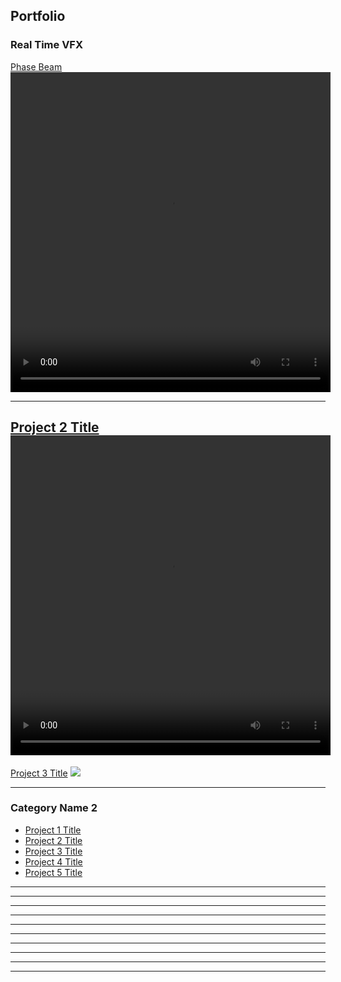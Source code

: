 ## Portfolio

### Real Time VFX

[Phase Beam](/sample_page)
<video width="512" height="512" controls>
<source src="videos/PhaseBeam_zoom.mp4" type="video/mp4"/>

---
[Project 2 Title](/pdf/sample_presentation.pdf)
<video width="512" height="512" controls>
<source src="videos/PhaseBeam_zoom.mp4" type="video/mp4"/>
  <br>
---
[Project 3 Title](http://example.com/)
<img src="images/dummy_thumbnail.jpg?raw=true"/>

---
### Category Name 2

  
- [Project 1 Title](http://example.com/)
- [Project 2 Title](http://example.com/)
- [Project 3 Title](http://example.com/)
- [Project 4 Title](http://example.com/)
- [Project 5 Title](http://example.com/)

---
---
---
---
---
---
---
---
---
---

<p style="font-size:11px">
<!-- Remove above link if you don't want to attibute -->
